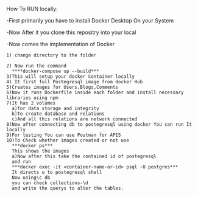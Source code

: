 How To RUN locally:  

  -First primarily you have to install Docker Desktop On your System
  
  -Now After it you clone this repositry into your local
  
  -Now comes the implementation of Docker 
  
    1) change directory to the folder
    
    2) Now run the command 
      ****docker-compose up --build***
    3)This will setup your docker Container locally 
    4) It first full Postegresql image from docker Hub 
    5)Creates images for Users,Blogs,Comments
    6)Now it runs Dockerfile inside each folder and install necessary libraries using npm
    7)It has 2 volumes 
      a)for data storage and integrity
      b)To create database and relations 
      c)And all this relations are network connected
    8)Now after connecting db to postegresql using docker You can run It locally 
    9)For testing You can use Postman for APIS
    10)To Check whether images created or not use
      ***docker ps***
      This shows the images
      a)Now after this take the contained id of postegresql
      and run
      ***docker exec -it <container-name-or-id> psql -U postgres***
      It directs u to postegresql shell
      Now using\c db 
      you can check collections-\d
      and write the querys to alter the tables.
      
